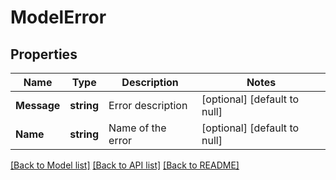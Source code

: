 # ModelError

## Properties
Name | Type | Description | Notes
------------ | ------------- | ------------- | -------------
**Message** | **string** | Error description | [optional] [default to null]
**Name** | **string** | Name of the error | [optional] [default to null]

[[Back to Model list]](../README.md#documentation-for-models) [[Back to API list]](../README.md#documentation-for-api-endpoints) [[Back to README]](../README.md)


